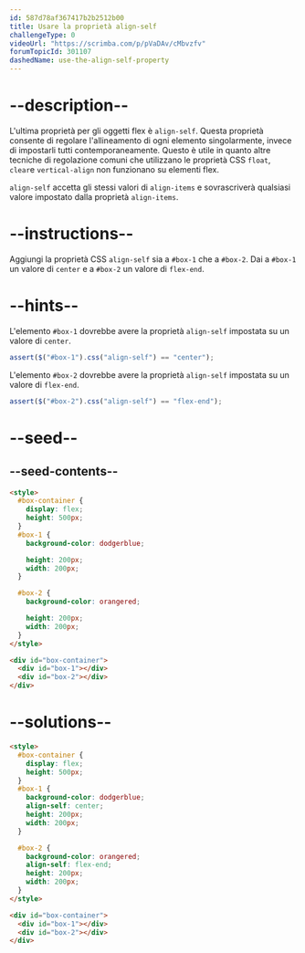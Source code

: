 ```yaml
---
id: 587d78af367417b2b2512b00
title: Usare la proprietà align-self
challengeType: 0
videoUrl: "https://scrimba.com/p/pVaDAv/cMbvzfv"
forumTopicId: 301107
dashedName: use-the-align-self-property
---
```


# --description--

L'ultima proprietà per gli oggetti flex è `align-self`. Questa proprietà consente di regolare l'allineamento di ogni elemento singolarmente, invece di impostarli tutti contemporaneamente. Questo è utile in quanto altre tecniche di regolazione comuni che utilizzano le proprietà CSS `float`, `clear`e `vertical-align` non funzionano su elementi flex.

`align-self` accetta gli stessi valori di `align-items` e sovrascriverà qualsiasi valore impostato dalla proprietà `align-items`.

# --instructions--

Aggiungi la proprietà CSS `align-self` sia a `#box-1` che a `#box-2`. Dai a `#box-1` un valore di `center` e a `#box-2` un valore di `flex-end`.

# --hints--

L'elemento `#box-1` dovrebbe avere la proprietà `align-self` impostata su un valore di `center`.

```js
assert($("#box-1").css("align-self") == "center");
```

L'elemento `#box-2` dovrebbe avere la proprietà `align-self` impostata su un valore di `flex-end`.

```js
assert($("#box-2").css("align-self") == "flex-end");
```

# --seed--

## --seed-contents--

```html
<style>
  #box-container {
    display: flex;
    height: 500px;
  }
  #box-1 {
    background-color: dodgerblue;

    height: 200px;
    width: 200px;
  }

  #box-2 {
    background-color: orangered;

    height: 200px;
    width: 200px;
  }
</style>

<div id="box-container">
  <div id="box-1"></div>
  <div id="box-2"></div>
</div>
```

# --solutions--

```html
<style>
  #box-container {
    display: flex;
    height: 500px;
  }
  #box-1 {
    background-color: dodgerblue;
    align-self: center;
    height: 200px;
    width: 200px;
  }

  #box-2 {
    background-color: orangered;
    align-self: flex-end;
    height: 200px;
    width: 200px;
  }
</style>

<div id="box-container">
  <div id="box-1"></div>
  <div id="box-2"></div>
</div>
```
